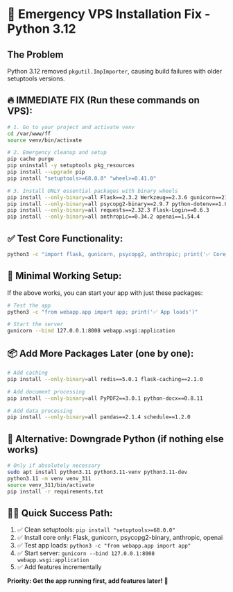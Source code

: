 # 🚨 Emergency VPS Installation Fix - Python 3.12

## The Problem
Python 3.12 removed `pkgutil.ImpImporter`, causing build failures with older setuptools versions.

## 🔥 IMMEDIATE FIX (Run these commands on VPS):

```bash
# 1. Go to your project and activate venv
cd /var/www/ff
source venv/bin/activate

# 2. Emergency cleanup and setup
pip cache purge
pip uninstall -y setuptools pkg_resources
pip install --upgrade pip
pip install "setuptools>=68.0.0" "wheel>=0.41.0"

# 3. Install ONLY essential packages with binary wheels
pip install --only-binary=all Flask==2.3.2 Werkzeug==2.3.6 gunicorn==21.2.0
pip install --only-binary=all psycopg2-binary==2.9.7 python-dotenv==1.0.0
pip install --only-binary=all requests==2.32.3 Flask-Login==0.6.3
pip install --only-binary=all anthropic==0.34.2 openai==1.54.4
```

## ✅ Test Core Functionality:

```bash
python3 -c "import flask, gunicorn, psycopg2, anthropic; print('✅ Core packages working')"
```

## 🎯 Minimal Working Setup:

If the above works, you can start your app with just these packages:

```bash
# Test the app
python3 -c "from webapp.app import app; print('✅ App loads')"

# Start the server
gunicorn --bind 127.0.0.1:8008 webapp.wsgi:application
```

## 📦 Add More Packages Later (one by one):

```bash
# Add caching
pip install --only-binary=all redis==5.0.1 flask-caching==2.1.0

# Add document processing
pip install --only-binary=all PyPDF2==3.0.1 python-docx==0.8.11

# Add data processing
pip install --only-binary=all pandas==2.1.4 schedule==1.2.0
```

## 🔧 Alternative: Downgrade Python (if nothing else works)

```bash
# Only if absolutely necessary
sudo apt install python3.11 python3.11-venv python3.11-dev
python3.11 -m venv venv_311
source venv_311/bin/activate
pip install -r requirements.txt
```

## 🏃‍♂️ Quick Success Path:

1. ✅ Clean setuptools: `pip install "setuptools>=68.0.0"`
2. ✅ Install core only: Flask, gunicorn, psycopg2-binary, anthropic, openai  
3. ✅ Test app loads: `python3 -c "from webapp.app import app"`
4. ✅ Start server: `gunicorn --bind 127.0.0.1:8008 webapp.wsgi:application`
5. ✅ Add features incrementally

**Priority: Get the app running first, add features later!** 🚀 